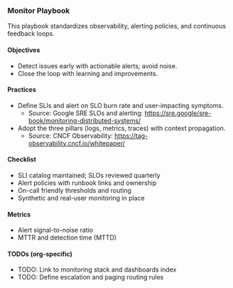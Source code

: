 ### Monitor Playbook

This playbook standardizes observability, alerting policies, and continuous feedback loops.

#### Objectives
- Detect issues early with actionable alerts; avoid noise.
- Close the loop with learning and improvements.

#### Practices
- Define SLIs and alert on SLO burn rate and user-impacting symptoms.
  - Source: Google SRE SLOs and alerting: https://sre.google/sre-book/monitoring-distributed-systems/
- Adopt the three pillars (logs, metrics, traces) with context propagation.
  - Source: CNCF Observability: https://tag-observability.cncf.io/whitepaper/

#### Checklist
- SLI catalog maintained; SLOs reviewed quarterly
- Alert policies with runbook links and ownership
- On-call friendly thresholds and routing
- Synthetic and real-user monitoring in place

#### Metrics
- Alert signal-to-noise ratio
- MTTR and detection time (MTTD)

#### TODOs (org-specific)
- TODO: Link to monitoring stack and dashboards index
- TODO: Define escalation and paging routing rules